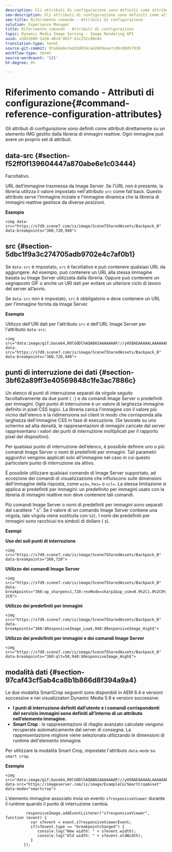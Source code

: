 ```yaml
---
description: Gli attributi di configurazione sono definiti come attributi direttamente su un elemento IMG gestito dalla libreria di immagini reattive. Ogni immagine può avere un proprio set di attributi.
seo-description: Gli attributi di configurazione sono definiti come attributi direttamente su un elemento IMG gestito dalla libreria di immagini reattive. Ogni immagine può avere un proprio set di attributi.
seo-title: Riferimento comando - Attributi di configurazione
solution: Experience Manager
title: Riferimento comando - Attributi di configurazione
topic: Dynamic Media Image Serving - Image Rendering API
uuid: a3d52680-2a28-40c8-9b5f-b1c252c88e4d
translation-type: tm+mt
source-git-commit: 97a84e8e7edd3d834ca42069eae7c09c00d57938
workflow-type: tm+mt
source-wordcount: '525'
ht-degree: 0%

---
```



# Riferimento comando - Attributi di configurazione{#command-reference-configuration-attributes}

Gli attributi di configurazione sono definiti come attributi direttamente su un elemento IMG gestito dalla libreria di immagini reattive. Ogni immagine può avere un proprio set di attributi.

## data-src {#section-f52ff0f139604447a870abe6e1c03444}

Facoltativo.

URL dell’immagine trasmessa da Image Server. Se l&#39;URL non è presente, la libreria utilizza il valore impostato nell&#39;attributo `src` come fall back. Questo attributo serve l’immagine iniziale e l’immagine dinamica che la libreria di immagini reattive gestisce da diverse posizioni.

**Esempio**

```
<img data-src="https://s7d9.scene7.com/is/image/Scene7SharedAssets/Backpack_B" data-breakpoints="360,720,940">
```

## src {#section-5dbc1f9a3c274705adb9702e4c7af0b1}

Se `data-src` è impostato, `src` è facoltativo e può contenere qualsiasi URL da aggiungere. Ad esempio, può contenere un URL alla stessa immagine basata su Image Server utilizzata dalla libreria. Oppure può contenere un segnaposto GIF o anche un URI dati per evitare un ulteriore ciclo di lavoro del server all’avvio.

Se `data-src` non è impostato, `src` è obbligatorio e deve contenere un URL per l’immagine fornita da Image Server.

**Esempio**

Utilizzo dell&#39;URI dati per l&#39;attributo `src` e dell&#39;URL Image Server per l&#39;attributo `data-src`:

```
<img src="data:image/gif;base64,R0lGODlhAQABAIAAAAAAAP///yH5BAEAAAAALAAAAAABAAEAAAIBRAA7" data-src="https://s7d9.scene7.com/is/image/Scene7SharedAssets/Backpack_B" data-breakpoints="360,720,940">
```

## punti di interruzione dei dati {#section-3bf62a89ff3e40569848c1fe3ac7886c}

Un elenco di punti di interruzione separati da virgole seguito facoltativamente da due punti ( `:`) e da comandi Image Server o predefiniti per immagini. Ogni punto di interruzione è un valore di larghezza immagine definito in pixel CSS logici. La libreria carica l&#39;immagine con il valore più vicino dall&#39;elenco e la ridimensiona sul client in modo che corrisponda alla larghezza dell&#39;immagine CSS in fase di esecuzione. (Se lavorate su uno schermo ad alta densità, le rappresentazioni di immagini caricate dal server rappresentano i valori dei punti di interruzione moltiplicati per il rapporto pixel del dispositivo).

Per qualsiasi punto di interruzione dell’elenco, è possibile definire uno o più comandi Image Server o nomi di predefiniti per immagini. Tali parametri aggiuntivi vengono applicati solo all&#39;immagine nel caso in cui questo particolare punto di interruzione sia attivo.

È possibile utilizzare qualsiasi comando di Image Server supportato, ad eccezione dei comandi di visualizzazione che influiscono sulle dimensioni dell&#39;immagine della risposta, come `wid=`, `hei=` o `scl=`. La stessa limitazione si applica ai predefiniti per immagini: un predefinito per immagini usato con la libreria di immagini reattive non deve contenere tali comandi.

Più comandi Image Server o nomi di predefiniti per immagini sono separati dal carattere &quot; `&`&quot;. Se il valore di un comando Image Server contiene una virgola, tale virgola viene sostituita con `%2C`. I nomi dei predefiniti per immagini sono racchiusi tra simboli di dollaro ( `$`).

**Esempi**

**Uso dei soli punti di interruzione**

`<img src="https://s7d9.scene7.com/is/image/Scene7SharedAssets/Backpack_B" data-breakpoints="360,720">`

**Utilizzo dei comandi Image Server**

`<img src="https://s7d9.scene7.com/is/image/Scene7SharedAssets/Backpack_B" data-breakpoints="360:op_sharpen=1,720:resMode=sharp2&op_usm=0.9%2C1.0%2C8%2C0">`

**Utilizzo dei predefiniti per immagini**

`<img src="https://s7d9.scene7.com/is/image/Scene7SharedAssets/Backpack_B" data-breakpoints="360:$ResponsiveImage_Low$,940:$ResponsiveImage_High$">`

**Utilizzo dei predefiniti per immagini e dei comandi Image Server**

`<img src="https://s7d9.scene7.com/is/image/Scene7SharedAssets/Backpack_B" data-breakpoints="360:qlt=50,940:$ResponsiveImage_High$">`

## modalità dati {#section-97caf43cf5ab4ca8b1b866d8f394a9a4}

Le due modalità SmartCrop seguenti sono disponibili in AEM 6.4 e versioni successive e nei visualizzatori Dynamic Media 5.9 e versioni successive:

* **I punti di interruzione definiti dall’utente e i comandi corrispondenti del servizio immagini sono definiti all’interno di un attributo nell’elemento immagine.** 
* **Smart Crop** : le rappresentazioni di ritaglio avanzato calcolate vengono recuperate automaticamente dal server di consegna. La rappresentazione migliore viene selezionata utilizzando le dimensioni di runtime dell&#39;elemento immagine.

Per utilizzare la modalità Smart Crop, impostate l&#39;attributo `data-mode` su `smart crop`.

**Esempio**

```
<img 
src="data:image/gif;base64,R0lGODlhAQABAIAAAAAAAP///yH5BAEAAAAALAAAAAABAAEAAAIBRAA7" 
data-src="https://imageserver.com/is/image/ExampleCo/SmartCropAsset" 
data-mode="smartcrop">
```

L&#39;elemento immagine associato invia un evento `s7responsiveViewer` durante il runtime quando il punto di interruzione cambia.

```
         responsiveImage.addEventListener("s7responsiveViewer", function (event) { 
           var s7event = event.s7responsiveViewerEvent; 
           if(s7event.type == "breakpointchanged") { 
              console.log("New width: " + s7event.width); 
              console.log("Old width: " + s7event.oldWidth); 
           } 
        });
```

